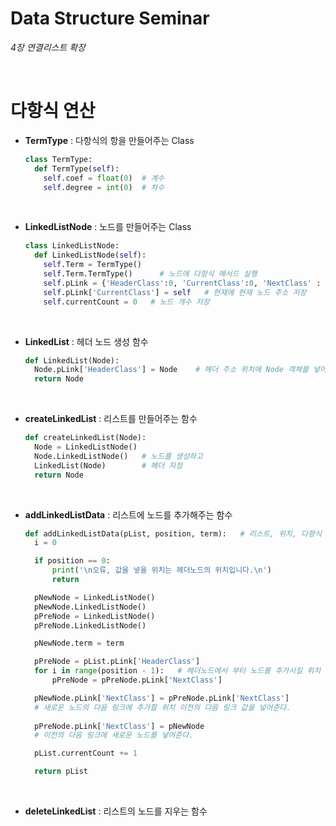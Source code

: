 Data Structure Seminar 
===
*4장 연결리스트 확장*

<br>

# 다항식 연산

* **TermType** : 다항식의 항을 만들어주는 Class
  ```py
  class TermType:
    def TermType(self):
      self.coef = float(0)  # 계수
      self.degree = int(0)  # 차수
  ```

<br>

* **LinkedListNode** : 노드를 만들어주는 Class
  ```py
  class LinkedListNode:
    def LinkedListNode(self):
      self.Term = TermType()    
      self.Term.TermType()      # 노드에 다항식 메서드 실행
      self.pLink = {'HeaderClass':0, 'CurrentClass':0, 'NextClass' : 0}   # 헤더, 현재, 다음 노드의 주소를 저장
      self.pLink['CurrentClass'] = self   # 현재에 현재 노드 주소 저장
      self.currentCount = 0   # 노드 개수 저장
  ```

<br>

* **LinkedList** : 헤더 노드 생성 함수
  ```py
  def LinkedList(Node):
    Node.pLink['HeaderClass'] = Node    # 헤더 주소 위치에 Node 객체를 넣어준다.
    return Node
  ```

<br>

* **createLinkedList** :  리스트를 만들어주는 함수
  ```py
  def createLinkedList(Node):
    Node = LinkedListNode()
    Node.LinkedListNode()   # 노드를 생성하고
    LinkedList(Node)        # 헤더 지정
    return Node
  ```

<br>

* **addLinkedListData** : 리스트에 노드를 추가해주는 함수
  ```py
  def addLinkedListData(pList, position, term):   # 리스트, 위치, 다항식 을 파라미타로 받는다.
    i = 0

    if position == 0:
        print('\n오류, 값을 넣을 위치는 헤더노드의 위치입니다.\n')
        return

    pNewNode = LinkedListNode()
    pNewNode.LinkedListNode()
    pPreNode = LinkedListNode()
    pPreNode.LinkedListNode()

    pNewNode.term = term

    pPreNode = pList.pLink['HeaderClass']
    for i in range(position - 1):   # 헤더노드에서 부터 노드를 추가시킬 위치 전 까지 링크 이동
        pPreNode = pPreNode.pLink['NextClass']

    pNewNode.pLink['NextClass'] = pPreNode.pLink['NextClass']
    # 새로운 노드의 다음 링크에 추가할 위치 이전의 다음 링크 값을 넣어준다.
    
    pPreNode.pLink['NextClass'] = pNewNode
    # 이전의 다음 링크에 새로운 노드를 넣어준다.

    pList.currentCount += 1

    return pList
    ```

<br>

* **deleteLinkedList** : 리스트의 노드를 지우는 함수
  ```py
  
